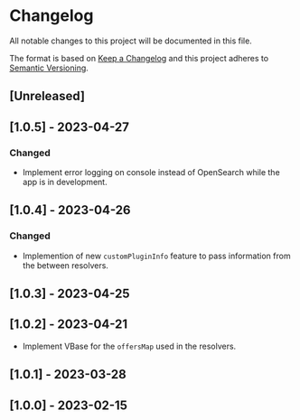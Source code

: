 # Changelog

All notable changes to this project will be documented in this file.

The format is based on [Keep a Changelog](http://keepachangelog.com/en/1.0.0/)
and this project adheres to [Semantic Versioning](http://semver.org/spec/v2.0.0.html).

## [Unreleased]

## [1.0.5] - 2023-04-27

### Changed

- Implement error logging on console instead of OpenSearch while the app is in development.

## [1.0.4] - 2023-04-26

### Changed

- Implemention of new `customPluginInfo` feature to pass information from the between resolvers.

## [1.0.3] - 2023-04-25

## [1.0.2] - 2023-04-21

- Implement VBase for the `offersMap` used in the resolvers.

## [1.0.1] - 2023-03-28

## [1.0.0] - 2023-02-15
